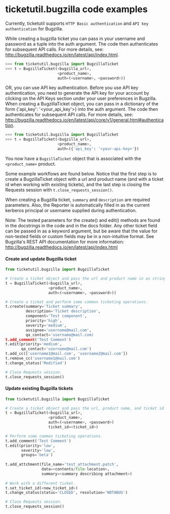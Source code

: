 # ticketutil.bugzilla code examples

Currently, ticketutil supports `HTTP Basic authentication` and `API key authentication` for Bugzilla. 

While creating a bugzilla ticket you can pass in your username
and password as a tuple into the auth argument. The code then authenticates for subsequent API calls. 
For more details, see: 
http://bugzilla.readthedocs.io/en/latest/api/index.html.

```python
>>> from ticketutil.bugzilla import BugzillaTicket
>>> t = BugzillaTicket(<bugzilla_url>, 
                       <product_name>, 
                       auth=(<username>, <password>))
```

OR, you can use API key authentication.  Before you use API key authentication, you need to generate the API key for your account by clicking on the API Keys section under your user preferences in Bugzilla. 
When creating a BugzillaTicket object, you can pass in a dictionary of the form {'api_key': '<your_api_key'>} into the auth argument. The code then authenticates for subsequent API calls.
For more details, see:
http://bugzilla.readthedocs.io/en/latest/api/core/v1/general.html#authentication.

```python
>>> from ticketutil.bugzilla import BugzillaTicket
>>> t = BugzillaTicket(<bugzilla_url>, 
                       <product_name>, 
                       auth=({'api_key': '<your-api-key>'})
```

You now have a `BugzillaTicket` object that is associated with the 
`<product_name>` product.

Some example workflows are found below. Notice that the first step is to
create a BugzillaTicket object with a url and product name (and with a 
ticket id when working with existing tickets), and the last step is 
closing the Requests session with `t.close_requests_session()`.

When creating a Bugzilla ticket, `summary` and `description` are required
parameters. Also, the Reporter is automatically filled in as the current
kerberos principal or username supplied during authentication.

Note: The tested parameters for the create() and edit() methods are
found in the docstrings in the code and in the docs folder. Any other 
ticket field can be passed in as a keyword argument, but be aware that
the value for non-tested fields or custom fields may be in a 
non-intuitive format. See Bugzilla's REST API documentation for more 
information: 
http://bugzilla.readthedocs.io/en/latest/api/index.html

#### Create and update Bugzilla ticket
```python
from ticketutil.bugzilla import BugzillaTicket

# Create a ticket object and pass the url and product name in as strings.
t = BugzillaTicket(<bugzilla_url>, 
                   <product_name>,
                   auth=(<username>, <password>))

# Create a ticket and perform some common ticketing operations.
t.create(summary='Ticket summary',
         description='Ticket description',
         component='Test component',
         priority='high',
         severity='medium',
         assignee='username@mail.com',
         qa_contact='username@mail.com)
t.add_comment('Test Comment')
t.edit(priority='medium',
       qa_contact='username@mail.com')
t.add_cc(['username1@mail.com', 'username2@mail.com'])
t.remove_cc('username1@mail.com')
t.change_status('Modified')

# Close Requests session.
t.close_requests_session()
```

#### Update existing Bugzilla tickets
```python
from ticketutil.bugzilla import BugzillaTicket

# Create a ticket object and pass the url, product name, and ticket id in as strings.
t = BugzillaTicket(<bugzilla_url>, 
                   <product_name>, 
                   auth=(<username>, <password>)
                   ticket_id=<ticket_id>)

# Perform some common ticketing operations.
t.add_comment('Test Comment')
t.edit(priority='low',
       severity='low',
       groups='beta')
       
t.add_attchment(file_name='test_attachment.patch',
                data=<contents/file-location>,
                summary=<summary describing attachment>)
       
# Work with a different ticket.
t.set_ticket_id(<new_ticket_id>)
t.change_status(status='CLOSED', resolution='NOTABUG')

# Close Requests session.
t.close_requests_session()
```
